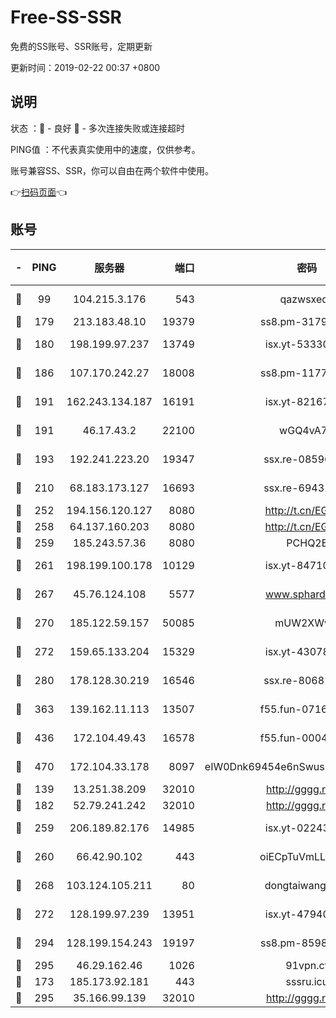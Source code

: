 # Free-SS-SSR

免费的SS账号、SSR账号，定期更新

更新时间：2019-02-22 00:37 +0800

## 说明

状态     ：🙂 - 良好 🙁 - 多次连接失败或连接超时

PING值   ：不代表真实使用中的速度，仅供参考。

账号兼容SS、SSR，你可以自由在两个软件中使用。

👉[扫码页面](https://liesauer.github.io/free-ss-ssr.github.io/)👈

## 账号

|-|PING|服务器|端口|密码|加密方式|区域|
|:----:|:----:|:-----:|-----:|:----:|:----:|:----:|
|🙂|99|104.215.3.176|543|qazwsxedc|aes-256-gcm|JP|
|🙂|179|213.183.48.10|19379|ss8.pm-31791178|rc4-md5|RU|
|🙂|180|198.199.97.237|13749|isx.yt-53330366|aes-256-cfb|US|
|🙂|186|107.170.242.27|18008|ss8.pm-11776120|aes-256-cfb|US|
|🙂|191|162.243.134.187|16191|isx.yt-82167280|aes-256-cfb|US|
|🙂|191|46.17.43.2|22100|wGQ4vA7D|aes-256-gcm|RU|
|🙂|193|192.241.223.20|19347|ssx.re-08596649|aes-256-cfb|US|
|🙂|210|68.183.173.127|16693|ssx.re-69431278|aes-256-cfb|US|
|🙂|252|194.156.120.127|8080|http://t.cn/EGJIyrl|rc4-md5|RU|
|🙂|258|64.137.160.203|8080|http://t.cn/EGJIyrl|rc4-md5|CA|
|🙂|259|185.243.57.36|8080|PCHQ2E|rc4-md5|US|
|🙂|261|198.199.100.178|10129|isx.yt-84710881|aes-256-cfb|US|
|🙂|267|45.76.124.108|5577|www.sphard.com|aes-256-cfb|AU|
|🙂|270|185.122.59.157|50085|mUW2XWw8|aes-256-cfb|GB|
|🙂|272|159.65.133.204|15329|isx.yt-43078354|aes-256-cfb|SG|
|🙂|280|178.128.30.219|16546|ssx.re-80681280|aes-256-cfb|SG|
|🙂|363|139.162.11.113|13507|f55.fun-07160199|aes-256-cfb|SG|
|🙂|436|172.104.49.43|16578|f55.fun-00042249|aes-256-cfb|SG|
|🙂|470|172.104.33.178|8097|eIW0Dnk69454e6nSwuspv9DmS201tQ0D|aes-256-cfb|SG|
|🙂|139|13.251.38.209|32010|http://gggg.rocks|chacha20|SG|
|🙂|182|52.79.241.242|32010|http://gggg.rocks|chacha20|KR|
|🙂|259|206.189.82.176|14985|isx.yt-02243397|aes-256-cfb|SG|
|🙂|260|66.42.90.102|443|oiECpTuVmLLxk4Ts|aes-256-cfb|US|
|🙂|268|103.124.105.211|80|dongtaiwang.com|aes-256-cfb|US|
|🙂|272|128.199.97.239|13951|isx.yt-47940665|aes-256-cfb|SG|
|🙂|294|128.199.154.243|19197|ss8.pm-85981063|aes-256-cfb|SG|
|🙂|295|46.29.162.46|1026|91vpn.cf|rc4-md5|RU|
|🙁|173|185.173.92.181|443|sssru.icu|rc4-md5|RU|
|🙁|295|35.166.99.139|32010|http://gggg.rocks|chacha20|US|
